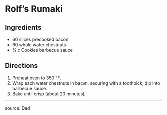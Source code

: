 # Rolf’s Rumaki

## Ingredients

- 60 slices precooked bacon
- 60 whole water chestnuts
- ¾ c Cookies barbecue sauce

## Directions

1. Preheat oven to 350 ℉.
2. Wrap each water chestnuts in bacon, securing with a toothpick; dip into barbecue sauce.
3. Bake until crisp (about 20 minutes).

---

source: Dad
